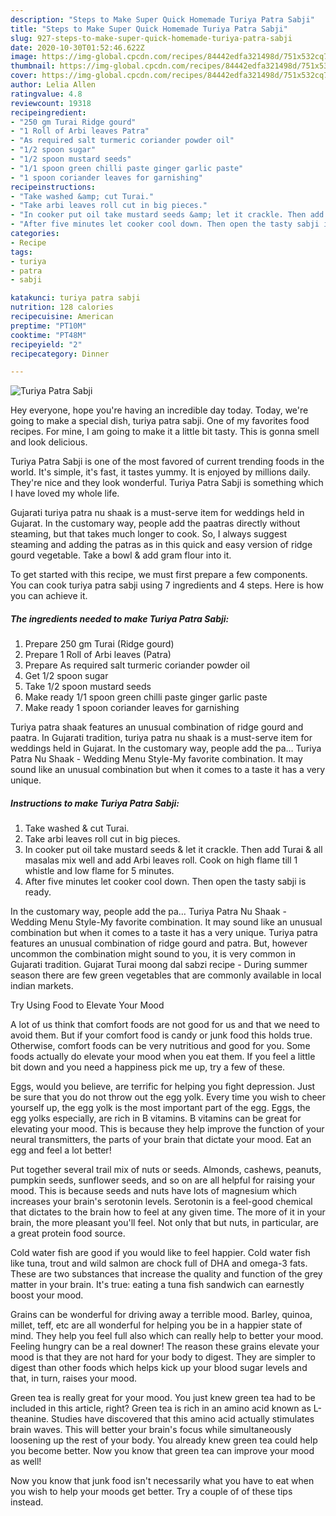 ```yaml
---
description: "Steps to Make Super Quick Homemade Turiya Patra Sabji"
title: "Steps to Make Super Quick Homemade Turiya Patra Sabji"
slug: 927-steps-to-make-super-quick-homemade-turiya-patra-sabji
date: 2020-10-30T01:52:46.622Z
image: https://img-global.cpcdn.com/recipes/84442edfa321498d/751x532cq70/turiya-patra-sabji-recipe-main-photo.jpg
thumbnail: https://img-global.cpcdn.com/recipes/84442edfa321498d/751x532cq70/turiya-patra-sabji-recipe-main-photo.jpg
cover: https://img-global.cpcdn.com/recipes/84442edfa321498d/751x532cq70/turiya-patra-sabji-recipe-main-photo.jpg
author: Lelia Allen
ratingvalue: 4.8
reviewcount: 19318
recipeingredient:
- "250 gm Turai Ridge gourd"
- "1 Roll of Arbi leaves Patra"
- "As required salt turmeric coriander powder oil"
- "1/2 spoon sugar"
- "1/2 spoon mustard seeds"
- "1/1 spoon green chilli paste ginger garlic paste"
- "1 spoon coriander leaves for garnishing"
recipeinstructions:
- "Take washed &amp; cut Turai."
- "Take arbi leaves roll cut in big pieces."
- "In cooker put oil take mustard seeds &amp; let it crackle. Then add Turai &amp; all masalas mix well and add Arbi leaves roll. Cook on high flame till 1 whistle and low flame for 5 minutes."
- "After five minutes let cooker cool down. Then open the tasty sabji is ready."
categories:
- Recipe
tags:
- turiya
- patra
- sabji

katakunci: turiya patra sabji 
nutrition: 128 calories
recipecuisine: American
preptime: "PT10M"
cooktime: "PT48M"
recipeyield: "2"
recipecategory: Dinner

---
```



![Turiya Patra Sabji](https://img-global.cpcdn.com/recipes/84442edfa321498d/751x532cq70/turiya-patra-sabji-recipe-main-photo.jpg)

Hey everyone, hope you're having an incredible day today. Today, we're going to make a special dish, turiya patra sabji. One of my favorites food recipes. For mine, I am going to make it a little bit tasty. This is gonna smell and look delicious.

Turiya Patra Sabji is one of the most favored of current trending foods in the world. It's simple, it's fast, it tastes yummy. It is enjoyed by millions daily. They're nice and they look wonderful. Turiya Patra Sabji is something which I have loved my whole life.

Gujarati turiya patra nu shaak is a must-serve item for weddings held in Gujarat. In the customary way, people add the paatras directly without steaming, but that takes much longer to cook. So, I always suggest steaming and adding the patras as in this quick and easy version of ridge gourd vegetable. Take a bowl &amp; add gram flour into it.


To get started with this recipe, we must first prepare a few components. You can cook turiya patra sabji using 7 ingredients and 4 steps. Here is how you can achieve it.

<!--inarticleads1-->

##### The ingredients needed to make Turiya Patra Sabji:

1. Prepare 250 gm Turai (Ridge gourd)
1. Prepare 1 Roll of Arbi leaves (Patra)
1. Prepare As required salt turmeric coriander powder oil
1. Get 1/2 spoon sugar
1. Take 1/2 spoon mustard seeds
1. Make ready 1/1 spoon green chilli paste ginger garlic paste
1. Make ready 1 spoon coriander leaves for garnishing


Turiya patra shaak features an unusual combination of ridge gourd and paatra. In Gujarati tradition, turiya patra nu shaak is a must-serve item for weddings held in Gujarat. In the customary way, people add the pa… Turiya Patra Nu Shaak - Wedding Menu Style-My favorite combination. It may sound like an unusual combination but when it comes to a taste it has a very unique. 

<!--inarticleads2-->

##### Instructions to make Turiya Patra Sabji:

1. Take washed &amp; cut Turai.
1. Take arbi leaves roll cut in big pieces.
1. In cooker put oil take mustard seeds &amp; let it crackle. Then add Turai &amp; all masalas mix well and add Arbi leaves roll. Cook on high flame till 1 whistle and low flame for 5 minutes.
1. After five minutes let cooker cool down. Then open the tasty sabji is ready.


In the customary way, people add the pa… Turiya Patra Nu Shaak - Wedding Menu Style-My favorite combination. It may sound like an unusual combination but when it comes to a taste it has a very unique. Turiya patra features an unusual combination of ridge gourd and patra. But, however uncommon the combination might sound to you, it is very common in Gujarati tradition. Gujarat Turai moong dal sabzi recipe - During summer season there are few green vegetables that are commonly available in local indian markets. 

Try Using Food to Elevate Your Mood


A lot of us think that comfort foods are not good for us and that we need to avoid them. But if your comfort food is candy or junk food this holds true. Otherwise, comfort foods can be very nutritious and good for you. Some foods actually do elevate your mood when you eat them. If you feel a little bit down and you need a happiness pick me up, try a few of these.

Eggs, would you believe, are terrific for helping you fight depression. Just be sure that you do not throw out the egg yolk. Every time you wish to cheer yourself up, the egg yolk is the most important part of the egg. Eggs, the egg yolks especially, are rich in B vitamins. B vitamins can be great for elevating your mood. This is because they help improve the function of your neural transmitters, the parts of your brain that dictate your mood. Eat an egg and feel a lot better!

Put together several trail mix of nuts or seeds. Almonds, cashews, peanuts, pumpkin seeds, sunflower seeds, and so on are all helpful for raising your mood. This is because seeds and nuts have lots of magnesium which increases your brain's serotonin levels. Serotonin is a feel-good chemical that dictates to the brain how to feel at any given time. The more of it in your brain, the more pleasant you'll feel. Not only that but nuts, in particular, are a great protein food source.

Cold water fish are good if you would like to feel happier. Cold water fish like tuna, trout and wild salmon are chock full of DHA and omega-3 fats. These are two substances that increase the quality and function of the grey matter in your brain. It's true: eating a tuna fish sandwich can earnestly boost your mood. 

Grains can be wonderful for driving away a terrible mood. Barley, quinoa, millet, teff, etc are all wonderful for helping you be in a happier state of mind. They help you feel full also which can really help to better your mood. Feeling hungry can be a real downer! The reason these grains elevate your mood is that they are not hard for your body to digest. They are simpler to digest than other foods which helps kick up your blood sugar levels and that, in turn, raises your mood.

Green tea is really great for your mood. You just knew green tea had to be included in this article, right? Green tea is rich in an amino acid known as L-theanine. Studies have discovered that this amino acid actually stimulates brain waves. This will better your brain's focus while simultaneously loosening up the rest of your body. You already knew green tea could help you become better. Now you know that green tea can improve your mood as well!

Now you know that junk food isn't necessarily what you have to eat when you wish to help your moods get better. Try  a  couple of  of  these  tips  instead.

